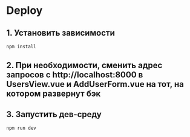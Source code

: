 # Deploy

## 1. Установить зависимости
```sh
npm install
```

## 2. При необходимости, сменить адрес запросов с http://localhost:8000 в UsersView.vue и AddUserForm.vue на тот, на котором развернут бэк

## 3. Запустить дев-среду

```sh
npm run dev
```
